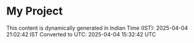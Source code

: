 # My Project

This content is dynamically generated in Indian Time (IST): 2025-04-04 21:02:42 IST
Converted to UTC: 2025-04-04 15:32:42 UTC
